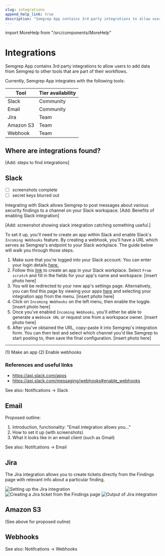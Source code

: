 ```yaml
---
slug: integrations
append_help_link: true
description: "Semgrep App contains 3rd party integrations to allow users to add data from Semgrep to other tools that are part of their workflows."
---
```


import MoreHelp from "/src/components/MoreHelp"

# Integrations

Semgrep App contains 3rd party integrations to allow users to add data from Semgrep to other tools that are part of their workflows.

Currently, Semgrep App integrates with the following tools:

| Tool | Tier availability |
| ---- | ---------------- |
| Slack | Community |
| Email | Community |
| Jira | Team |
| Amazon S3 | Team |
| Webhook | Team |

## Where are integrations found?

[Add: steps to find integrations]

## Slack

- [ ] screenshots complete
- [ ] secret keys blurred out

Integrating with Slack allows Semgrep to post messages about various security findings to a channel on your Slack workspace. [Add: Benefits of enabling Slack integration]

[Add: screenshot showing slack integration catching something useful.]

To set it up, you'll need to create an app within Slack and enable Slack's `Incoming Webhooks` feature. By creating a webhook, you'll have a URL which serves as Semgrep's endpoint to your Slack workplace. The guide below will walk you through those steps.

1. Make sure that you're logged into your Slack account. You can enter your login details [here.](https://slack.com/workspace-signin)
2. Follow this [link](https://api.slack.com/apps?new_app=1) to create an app in your Slack workplace. Select `From scratch` and fill in the fields for your app's name and workspace.
   [insert photo here]
3. You will be redirected to your new app's settings page. Alternatively, you can find this page by viewing your apps [here](https://api.slack.com/apps) and selecting your integration app from the menu.
   [insert photo here]
4. Click on `Incoming Webhooks` on the left menu, then enable the toggle.
   [insert photo here]
5. Once you've enabled `Incoming Webhooks`, you'll either be able to generate a `Webhook URL` or request one from a workspace owner.
   [insert photo here]
6. After you've obtained the URL, copy-paste it into Semgrep's integration form. You can then test and select which channel you'd like Semgrep to start posting to, then save the final configuration.
   [insert photo here]


----


(1) Make an app
(2) Enable webhooks

### References and useful links
* https://api.slack.com/apps
* https://api.slack.com/messaging/webhooks#enable_webhooks

See also: Notifications -> Slack

## Email

Proposed outline:
1. Introduction, functionality: "Email integration allows you..."
2. How to set it up (with screenshots)
3. What it looks like in an email client (such as Gmail)

See also: Notifcations -> Email

## Jira

The Jira integration allows you to create tickets directly from the Findings page with relevant info about a particular finding.

![Setting up the Jira integration](../img/jira-integrations-page.png)
![Creating a Jira ticket from the Findings page](../img/jira-findings-page.png)
![Output of Jira integration](../img/jira-template.png)


## Amazon S3

(See above for proposed ouline)

## Webhooks

See also: Notifcations -> Webhooks


<MoreHelp />
